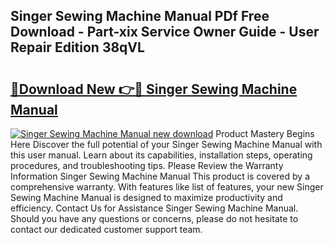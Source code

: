 ## Singer Sewing Machine Manual PDf Free Download - Part-xix Service Owner Guide - User Repair Edition 38qVL

# <h2><a href="http://bc20847.oget.top/?id=Singer+Sewing+Machine+Manual">🔗Download New 👉🔴 Singer Sewing Machine Manual</a></h2>

[![Singer Sewing Machine Manual new download](https://i.imgur.com/5g1atiW.png)](http://bc20847.oget.top/?id=Singer+Sewing+Machine+Manual)
Product Mastery Begins Here Discover the full potential of your Singer Sewing Machine Manual with this user manual. Learn about its capabilities, installation steps, operating procedures, and troubleshooting tips. Please Review the Warranty Information Singer Sewing Machine Manual This product is covered by a comprehensive warranty. With features like list of features, your new Singer Sewing Machine Manual is designed to maximize productivity and efficiency. Contact Us for Assistance Singer Sewing Machine Manual. Should you have any questions or concerns, please do not hesitate to contact our dedicated customer support team.
